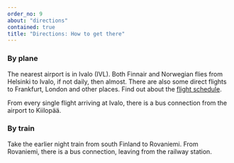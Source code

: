 ```yaml
---
order_no: 9
about: "directions"
contained: true
title: "Directions: How to get there"
---
```


### By plane

The nearest airport is in Ivalo (IVL). Both Finnair and Norwegian flies from Helsinki to Ivalo, if not daily, then almost. 
There are also some direct flights to Frankfurt, London and other places. Find out about the [flight schedule](https://www.finavia.fi/en/flightconnections/).

From every single flight arriving at Ivalo, there is a bus connection from the airport to Kiilopää.

### By train

Take the earlier night train from south Finland to Rovaniemi. From Rovaniemi, there is a bus connection, leaving from the railway station.
